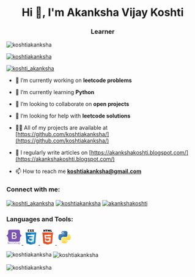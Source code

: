 <h1 align="center">Hi 👋, I'm Akanksha Vijay Koshti</h1>
<h3 align="center">Learner</h3>

<p align="left"> <img src="https://komarev.com/ghpvc/?username=koshtiakanksha&label=Profile%20views&color=0e75b6&style=flat" alt="koshtiakanksha" /> </p>

<p align="left"> <a href="https://github.com/ryo-ma/github-profile-trophy"><img src="https://github-profile-trophy.vercel.app/?username=koshtiakanksha" alt="koshtiakanksha" /></a> </p>

<p align="left"> <a href="https://twitter.com/koshti_akanksha" target="blank"><img src="https://img.shields.io/twitter/follow/koshti_akanksha?logo=twitter&style=for-the-badge" alt="koshti_akanksha" /></a> </p>

- 🔭 I’m currently working on **leetcode problems**

- 🌱 I’m currently learning **Python**

- 👯 I’m looking to collaborate on **open projects**

- 🤝 I’m looking for help with **leetcode solutions**

- 👨‍💻 All of my projects are available at [https://github.com/koshtiakanksha/](https://github.com/koshtiakanksha/)

- 📝 I regularly write articles on [https://akankshakoshti.blogspot.com/](https://akankshakoshti.blogspot.com/)

- 📫 How to reach me **koshtiakanksha@gmail.com**


<h3 align="left">Connect with me:</h3>
<p align="left">
<a href="https://twitter.com/koshti_akanksha" target="blank"><img align="center" src="https://raw.githubusercontent.com/rahuldkjain/github-profile-readme-generator/master/src/images/icons/Social/twitter.svg" alt="koshti_akanksha" height="30" width="40" /></a>
<a href="https://instagram.com/koshtiakanksha" target="blank"><img align="center" src="https://raw.githubusercontent.com/rahuldkjain/github-profile-readme-generator/master/src/images/icons/Social/instagram.svg" alt="koshtiakanksha" height="30" width="40" /></a>
<a href="https://www.leetcode.com/akankshakoshti" target="blank"><img align="center" src="https://raw.githubusercontent.com/rahuldkjain/github-profile-readme-generator/master/src/images/icons/Social/leet-code.svg" alt="akankshakoshti" height="30" width="40" /></a>
</p>

<h3 align="left">Languages and Tools:</h3>
<p align="left"> <a href="https://getbootstrap.com" target="_blank" rel="noreferrer"> <img src="https://raw.githubusercontent.com/devicons/devicon/master/icons/bootstrap/bootstrap-plain-wordmark.svg" alt="bootstrap" width="40" height="40"/> </a> <a href="https://www.w3schools.com/css/" target="_blank" rel="noreferrer"> <img src="https://raw.githubusercontent.com/devicons/devicon/master/icons/css3/css3-original-wordmark.svg" alt="css3" width="40" height="40"/> </a> <a href="https://www.w3.org/html/" target="_blank" rel="noreferrer"> <img src="https://raw.githubusercontent.com/devicons/devicon/master/icons/html5/html5-original-wordmark.svg" alt="html5" width="40" height="40"/> </a> <a href="https://www.python.org" target="_blank" rel="noreferrer"> <img src="https://raw.githubusercontent.com/devicons/devicon/master/icons/python/python-original.svg" alt="python" width="40" height="40"/> </a> </p>

<p><img align="left" src="https://github-readme-stats.vercel.app/api/top-langs?username=koshtiakanksha&show_icons=true&locale=en&layout=compact" alt="koshtiakanksha" /></p>

<p>&nbsp;<img align="center" src="https://github-readme-stats.vercel.app/api?username=koshtiakanksha&show_icons=true&locale=en" alt="koshtiakanksha" /></p>

<p><img align="center" src="https://github-readme-streak-stats.herokuapp.com/?user=koshtiakanksha&" alt="koshtiakanksha" /></p>
